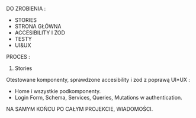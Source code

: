 DO ZROBIENIA :

- STORIES
- STRONA GŁÓWNA
- ACCESIBILITY I ZOD
- TESTY
- UI&UX

PROCES :

1. Stories

Otestowane komponenty, sprawdzone accesibility i zod z poprawą UI\*UX :

- Home i wszystkie podkomponenty.
- Login Form, Schema, Services, Queries, Mutations w authentication.

NA SAMYM KOŃCU PO CAŁYM PROJEKCIE, WIADOMOŚCI.
